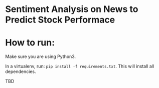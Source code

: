 # Sentiment Analysis on News to Predict Stock Performace

# How to run:

Make sure you are using Python3.

In a virtualenv, run: `pip install -f requirements.txt`. This will install
all dependencies.

TBD
